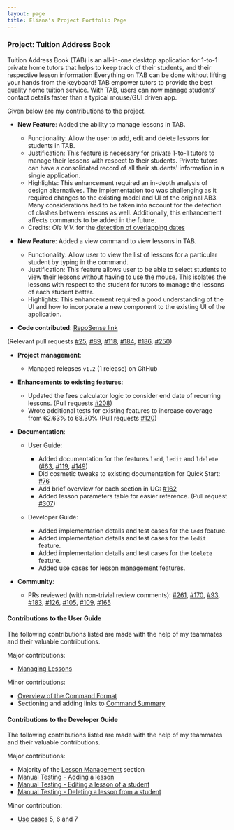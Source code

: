 ```yaml
---
layout: page
title: Eliana's Project Portfolio Page
---
```


### Project: Tuition Address Book
Tuition Address Book (TAB) is an all-in-one desktop application for 1-to-1 private home tutors that helps to keep track of their students, and their respective lesson information Everything on TAB can be done without lifting your hands from the keyboard! TAB empower tutors to provide the best quality home tuition service. With TAB, users can now manage students’ contact details faster than a typical mouse/GUI driven app.

Given below are my contributions to the project.

* **New Feature**: Added the ability to manage lessons in TAB.
  * Functionality: Allow the user to add, edit and delete lessons for students in TAB.
  * Justification: This feature is necessary for private 1-to-1 tutors to manage their lessons with respect to their students. Private tutors can have a consolidated record of all their students' information in a single application.
  * Highlights: This enhancement required an in-depth analysis of design alternatives. The implementation too was challenging as it required changes to the existing model and UI of the original AB3. Many considerations had to be taken into account for the detection of clashes between lessons as well. Additionally, this enhancement affects commands to be added in the future.
  * Credits: *Ole V.V.* for the [detection of overlapping dates](https://stackoverflow.com/questions/60785426/)

* **New Feature**: Added a view command to view lessons in TAB.
  * Functionality: Allow user to view the list of lessons for a particular student by typing in the command.
  * Justification: This feature allows user to be able to select students to view their lessons without having to use the mouse. This isolates the lessons with respect to the student for tutors to manage the lessons of each student better.
  * Highlights: This enhancement required a good understanding of the UI and how to incorporate a new component to the existing UI of the application.

* **Code contributed**: [RepoSense link](https://nus-cs2103-ay2122s1.github.io/tp-dashboard/?search=eeliana&sort=groupTitle&sortWithin=title&timeframe=commit&mergegroup=&groupSelect=groupByRepos&breakdown=true&checkedFileTypes=docs~functional-code~test-code~other&since=2021-09-17&tabOpen=true&tabType=authorship&zFR=false&tabAuthor=eeliana&tabRepo=AY2122S1-CS2103T-F13-3%2Ftp%5Bmaster%5D&authorshipIsMergeGroup=false&authorshipFileTypes=docs~functional-code~test-code~other&authorshipIsBinaryFileTypeChecked=false) 
  
(Relevant pull requests [\#25](https://github.com/AY2122S1-CS2103T-F13-3/tp/pull/25), [\#89](https://github.com/AY2122S1-CS2103T-F13-3/tp/pull/89), [\#118](https://github.com/AY2122S1-CS2103T-F13-3/tp/pull/118), [\#184](https://github.com/AY2122S1-CS2103T-F13-3/tp/pull/184), [\#186](https://github.com/AY2122S1-CS2103T-F13-3/tp/pull/186), [\#250](https://github.com/AY2122S1-CS2103T-F13-3/tp/pull/250))

* **Project management**:
  * Managed releases `v1.2` (1 release) on GitHub

* **Enhancements to existing features**:
  * Updated the fees calculator logic to consider end date of recurring lessons. (Pull requests [\#208](https://github.com/AY2122S1-CS2103T-F13-3/tp/pull/208))
  * Wrote additional tests for existing features to increase coverage from 62.63% to 68.30% (Pull requests [\#120](https://github.com/AY2122S1-CS2103T-F13-3/tp/pull/120))

* **Documentation**:
  * User Guide:
    * Added documentation for the features `ladd`, `ledit` and `ldelete` ([\#63](https://github.com/AY2122S1-CS2103T-F13-3/tp/pull/63), [\#119](https://github.com/AY2122S1-CS2103T-F13-3/tp/pull/119), [\#149](https://github.com/AY2122S1-CS2103T-F13-3/tp/pull/149))
    * Did cosmetic tweaks to existing documentation for Quick Start: [\#76](https://github.com/AY2122S1-CS2103T-F13-3/tp/pull/76)
    * Add brief overview for each section in UG: [\#162](https://github.com/AY2122S1-CS2103T-F13-3/tp/pull/162)
    * Added lesson parameters table for easier reference. (Pull request [\#307](https://github.com/AY2122S1-CS2103T-F13-3/tp/pull/307))
    
  * Developer Guide:
    * Added implementation details and test cases for the `ladd` feature.
    * Added implementation details and test cases for the `ledit` feature.
    * Added implementation details and test cases for the `ldelete` feature.
    * Added use cases for lesson management features.
  
* **Community**:
  * PRs reviewed (with non-trivial review comments): [\#261](https://github.com/AY2122S1-CS2103T-F13-3/tp/pull/261), [\#170](https://github.com/AY2122S1-CS2103T-F13-3/tp/pull/170), [\#93](https://github.com/AY2122S1-CS2103T-F13-3/tp/pull/93), [\#183](https://github.com/AY2122S1-CS2103T-F13-3/tp/pull/183), [\#126](https://github.com/AY2122S1-CS2103T-F13-3/tp/pull/126), [\#105](https://github.com/AY2122S1-CS2103T-F13-3/tp/pull/105), [\#109](https://github.com/AY2122S1-CS2103T-F13-3/tp/pull/109), [\#165](https://github.com/AY2122S1-CS2103T-F13-3/tp/pull/165)

#### Contributions to the User Guide
The following contributions listed are made with the help of my teammates and their valuable contributions. 

Major contributions:<br>
* [Managing Lessons](../UserGuide.md#managing-lessons)

Minor contributions:<br>
* [Overview of the Command Format](../UserGuide.md#overview-of-the-command-format)
* Sectioning and adding links to [Command Summary](../UserGuide.md#command-summary)


#### Contributions to the Developer Guide
The following contributions listed are made with the help of my teammates and their valuable contributions.

Major contributions:<br>
* Majority of the [Lesson Management](../DeveloperGuide.md#lesson-management-features) section
* [Manual Testing - Adding a lesson](../DeveloperGuide.md#adding-a-lesson)
* [Manual Testing - Editing a lesson of a student](../DeveloperGuide.md#editing-a-lesson-of-a-student)
* [Manual Testing - Deleting a lesson from a student](../DeveloperGuide.md#deleting-a-lesson-from-a-student)

Minor contribution:<br>
* [Use cases](../DeveloperGuide.md#use-cases) 5, 6 and 7
